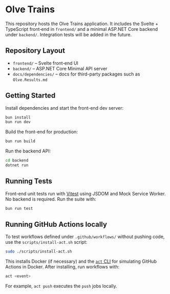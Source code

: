 # Olve Trains

This repository hosts the Olve Trains application. It includes the Svelte +
TypeScript front‑end in `frontend/` and a minimal ASP.NET Core backend under
`backend/`. Integration tests will be added in the future.

## Repository Layout

- `frontend/` – Svelte front‑end UI
- `backend/` – ASP.NET Core Minimal API server
- `docs/dependencies/` – docs for third-party packages such as `Olve.Results.md`

## Getting Started

Install dependencies and start the front-end dev server:

```bash
bun install
bun run dev
```

Build the front-end for production:

```bash
bun run build
```

Run the backend API:

```bash
cd backend
dotnet run
```

## Running Tests

Front-end unit tests run with [Vitest](https://vitest.dev/) using JSDOM and Mock Service Worker.
No backend is required. Run the suite with:

```bash
bun run test
```

## Running GitHub Actions locally

To test workflows defined under `.github/workflows/` without pushing code, use
the `scripts/install-act.sh` script:

```bash
sudo ./scripts/install-act.sh
```

This installs Docker (if necessary) and the [`act` CLI](https://github.com/nektos/act)
for simulating GitHub Actions in Docker. After installing, run workflows with:

```bash
act <event>
```

For example, `act push` executes the `push` jobs locally.
